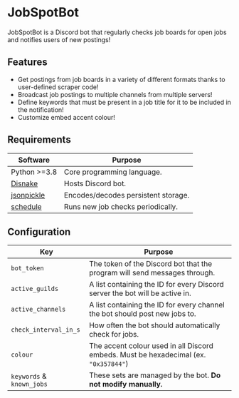 # JobSpotBot

JobSpotBot is a Discord bot that regularly checks job boards for open jobs and notifies users of new postings! 

## Features

- Get postings from job boards in a variety of different formats thanks to user-defined scraper code!
- Broadcast job postings to multiple channels from multiple servers!
- Define keywords that must be present in a job title for it to be included in the notification!
- Customize embed accent colour!

## Requirements

| Software                                           | Purpose                             |
|----------------------------------------------------|-------------------------------------|
| Python >=3.8                                       | Core programming language.          |
| [Disnake](https://pypi.org/project/disnake/)       | Hosts Discord bot.                  |
| [jsonpickle](https://pypi.org/project/jsonpickle/) | Encodes/decodes persistent storage. |
| [schedule](https://pypi.org/project/schedule/)     | Runs new job checks periodically.   |

## Configuration

| Key                       | Purpose                                                                              |
|---------------------------|--------------------------------------------------------------------------------------|
| `bot_token`               | The token of the Discord bot that the program will send messages through.            |
| `active_guilds`           | A list containing the ID for every Discord server the bot will be active in.         |
| `active_channels`         | A list containing the ID for every channel the bot should post new jobs to.          |
| `check_interval_in_s`     | How often the bot should automatically check for jobs.                               |
| `colour`                  | The accent colour used in all Discord embeds. Must be hexadecimal (ex. `"0x357844"`) |
| `keywords` & `known_jobs` | These sets are managed by the bot. **Do not modify manually.**                       |